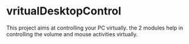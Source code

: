 # vritualDesktopControl
This project aims at controlling your PC virtually. the 2 modules help in controlling the volume and mouse activities virtually.
